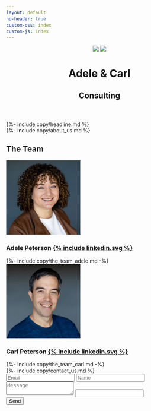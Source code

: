 ```yaml
---
layout: default
no-header: true
custom-css: index
custom-js: index
---
```


<header>
<div class="image">
    <img src="{{ '/assets/hero_2.jpg' | relative_url }}" />
    <img src="{{ '/assets/triangle.svg' | relative_url }}" />
</div>
<div class="text">
    <h1>Adele & Carl</h1>
    <h2>Consulting</h2>
</div>
</header>

<section id="headline" markdown="1">
{%- include copy/headline.md %}
</section>

<section id="our-services" markdown="1">
{%- include copy/about_us.md %}
</section>

<section id="the-team"><div>
    <h2>The Team</h2>
    <div>
        <img class="headshot" src="/assets/headshot_adele.jpg" width=200 />
        <h3>Adele Peterson <a class="social" href="{{ site.data.website.linkedin.adele }}">{% include linkedin.svg %}</a></h3>
        {%- include copy/the_team_adele.md -%}
    </div>
    <div>
        <img class="headshot" src="/assets/headshot_carl.jpg" width=200 />
        <h3>Carl Peterson <a class="social" href="{{ site.data.website.linkedin.carl }}">{% include linkedin.svg %}</a></h3>
        {%- include copy/the_team_carl.md -%}
    </div>
</div></section>

<section id="contact-us" markdown="1">
{%- include copy/contact_us.md %}

<form id="my-form" action="https://formspree.io/f/meqwjzqk" method="POST">
<input type="email" id="email" name="email" placeholder="Email" />
<input type="text" id="name" name="name" placeholder="Name" />
<textarea id="message" name="message" placeholder="Message">
</textarea>

<input type="text" name="_gotcha" class="gotcha" />
<div>
    <button id="my-form-button">Send</button>
</div>
<p id="my-form-status"></p>
</form>

</section>